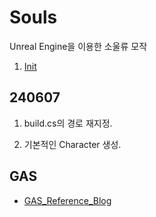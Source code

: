 # Souls

Unreal Engine을 이용한 소울류 모작

1. [Init](#240607)


## 240607

1. build.cs의 경로 재지정.

2. 기본적인 Character 생성.


## GAS
- [GAS_Reference_Blog](https://velog.io/@groot616/3.-Attributes)
